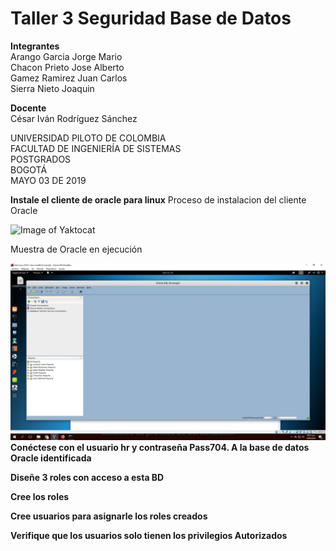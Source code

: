 # Taller 3 Seguridad Base de Datos   


**Integrantes**  
Arango Garcia Jorge Mario   
Chacon Prieto Jose Alberto   
Gamez Ramirez Juan Carlos   
Sierra Nieto Joaquin   

**Docente**   
César Iván Rodríguez Sánchez   

UNIVERSIDAD PILOTO DE COLOMBIA   
FACULTAD DE INGENIERÍA DE SISTEMAS   
POSTGRADOS   
BOGOTÁ   
MAYO 03 DE 2019   



**Instale el cliente de oracle para linux**
Proceso de instalacion del cliente Oracle  

![Image of Yaktocat](https://raw.githubusercontent.com/jomaarango/Taller3G1/taller-3-borrador/accesoBD.PNG) 



Muestra de Oracle en ejecución  

![Image of Yaktocat](https://raw.githubusercontent.com/jomaarango/Taller3G1/taller-3-borrador/OracleInstalado.JPG)  
**Conéctese con el usuario hr y contraseña Pass704. A la base de datos Oracle identificada**

**Diseñe 3 roles con acceso a esta BD** 

**Cree los roles** 

**Cree usuarios para asignarle los roles creados** 

**Verifique que los usuarios solo tienen los privilegios  Autorizados**
